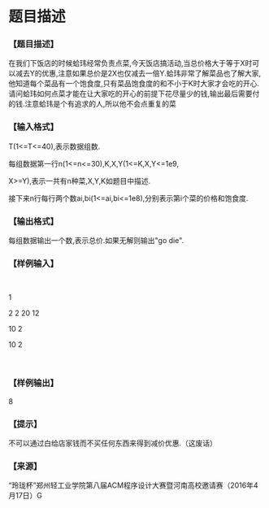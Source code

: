 # 题目描述


<h3>
【题目描述】
</h3>
<p>
在我们下饭店的时候蛤玮经常负责点菜,今天饭店搞活动,当总价格大于等于X时可以减去Y的优惠,注意如果总价是2X也仅减去一倍Y.蛤玮非常了解菜品也了解大家,他知道每个菜品有一个饱食度,只有菜品饱食度的和不小于K时大家才会吃的开心.请问蛤玮如何点菜才能在让大家吃的开心的前提下花尽量少的钱,输出最后需要付的钱.注意蛤玮是个有追求的人,所以他不会点重复的菜
</p>
<h3>
【输入格式】
</h3>
<p>
T(1&lt;=T&lt;=40),表示数据组数.
</p>
<p>
每组数据第一行n(1&lt;=n&lt;=30),K,X,Y(1&lt;=K,X,Y&lt;=1e9,
</p>
<p>
X&gt;=Y),表示一共有n种菜,X,Y,K如题目中描述.
</p>
<p>
接下来n行每行两个数ai,bi(1&lt;=ai,bi&lt;=1e8),分别表示第i个菜的价格和饱食度.
</p>
<h3>
【输出格式】
</h3>
<p>
每组数据输出一个数,表示总价.如果无解则输出&#34;go die&#34;.
</p>
<h3>
【样例输入】
</h3>
<p>
<br/>
</p>
<p>
1
</p>
<p>
2 2 20 12
</p>
<p>
10 2
</p>
<p>
10 2
</p>
<p>
<br/>
</p>
<h3>
【样例输出】
</h3>
<p>
8
</p>
<h3>
【提示】
</h3>
<p>
不可以通过白给店家钱而不买任何东西来得到减价优惠.（这废话）
</p>
<h3>
【来源】
</h3>
<p>
“玲珑杯”郑州轻工业学院第八届ACM程序设计大赛暨河南高校邀请赛（2016年4月17日）G
</p>
